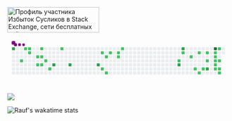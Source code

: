 <a href="https://stackexchange.com/users/10571684"><img src="https://stackexchange.com/users/flair/10571684.png" width="208" height="58" alt="Профиль участника Избыток Сусликов в Stack Exchange, сети бесплатных сайтов вопросов и ответов, управляемых сообществом" title="Профиль участника Избыток Сусликов в Stack Exchange, сети бесплатных сайтов вопросов и ответов, управляемых сообществом"></a>

<svg viewBox="-16 -32 880 192" width="880" height="192" xmlns="http://www.w3.org/2000/svg"><desc>Generated with https://github.com/Platane/snk</desc><style>@keyframes c0{60.9%{fill:var(--c3)}60.92%,to{fill:var(--ce)}}@keyframes c1{59.27%{fill:var(--c2)}59.29%,to{fill:var(--ce)}}@keyframes c2{1.94%{fill:var(--c2)}1.96%,to{fill:var(--ce)}}@keyframes c3{2.27%{fill:var(--c2)}2.29%,to{fill:var(--ce)}}@keyframes c4{2.6%{fill:var(--c2)}2.62%,to{fill:var(--ce)}}@keyframes c5{3.57%{fill:var(--c2)}3.59%,to{fill:var(--ce)}}@keyframes c6{5.53%{fill:var(--c2)}5.55%,to{fill:var(--ce)}}@keyframes c7{9.11%{fill:var(--c2)}9.13%,to{fill:var(--ce)}}@keyframes c8{3.9%{fill:var(--c2)}3.92%,to{fill:var(--ce)}}@keyframes c9{5.2%{fill:var(--c2)}5.22%,to{fill:var(--ce)}}@keyframes ca{4.55%{fill:var(--c2)}4.57%,to{fill:var(--ce)}}@keyframes cb{6.83%{fill:var(--c2)}6.85%,to{fill:var(--ce)}}@keyframes cc{65.46%{fill:var(--c3)}65.48%,to{fill:var(--ce)}}@keyframes cd{11.39%{fill:var(--c2)}11.41%,to{fill:var(--ce)}}@keyframes ce{66.77%{fill:var(--c3)}66.79%,to{fill:var(--ce)}}@keyframes cf{69.05%{fill:var(--c3)}69.07%,to{fill:var(--ce)}}@keyframes cg{14.97%{fill:var(--c2)}14.99%,to{fill:var(--ce)}}@keyframes ch{20.84%{fill:var(--c2)}20.86%,to{fill:var(--ce)}}@keyframes ci{19.53%{fill:var(--c2)}19.55%,to{fill:var(--ce)}}@keyframes cj{21.49%{fill:var(--c2)}21.51%,to{fill:var(--ce)}}@keyframes ck{15.63%{fill:var(--c2)}15.65%,to{fill:var(--ce)}}@keyframes cl{16.28%{fill:var(--c2)}16.3%,to{fill:var(--ce)}}@keyframes cm{16.6%{fill:var(--c2)}16.62%,to{fill:var(--ce)}}@keyframes cn{17.58%{fill:var(--c2)}17.6%,to{fill:var(--ce)}}@keyframes co{28.33%{fill:var(--c2)}28.35%,to{fill:var(--ce)}}@keyframes cp{75.56%{fill:var(--c3)}75.58%,to{fill:var(--ce)}}@keyframes cq{77.19%{fill:var(--c3)}77.21%,to{fill:var(--ce)}}@keyframes cr{29.31%{fill:var(--c2)}29.33%,to{fill:var(--ce)}}@keyframes cs{30.28%{fill:var(--c2)}30.3%,to{fill:var(--ce)}}@keyframes ct{37.45%{fill:var(--c2)}37.47%,to{fill:var(--ce)}}@keyframes cu{31.26%{fill:var(--c2)}31.28%,to{fill:var(--ce)}}@keyframes cv{38.1%{fill:var(--c2)}38.12%,to{fill:var(--ce)}}@keyframes cw{36.8%{fill:var(--c2)}36.82%,to{fill:var(--ce)}}@keyframes cx{31.91%{fill:var(--c2)}31.93%,to{fill:var(--ce)}}@keyframes cy{39.73%{fill:var(--c2)}39.75%,to{fill:var(--ce)}}@keyframes cz{80.77%{fill:var(--c3)}80.79%,to{fill:var(--ce)}}@keyframes c10{83.05%{fill:var(--c4)}83.07%,to{fill:var(--ce)}}@keyframes c11{32.56%{fill:var(--c2)}32.58%,to{fill:var(--ce)}}@keyframes c12{32.89%{fill:var(--c2)}32.91%,to{fill:var(--ce)}}@keyframes c13{33.21%{fill:var(--c2)}33.23%,to{fill:var(--ce)}}@keyframes c14{34.19%{fill:var(--c2)}34.21%,to{fill:var(--ce)}}@keyframes c15{34.52%{fill:var(--c2)}34.54%,to{fill:var(--ce)}}@keyframes c16{41.68%{fill:var(--c2)}41.7%,to{fill:var(--ce)}}@keyframes c17{33.54%{fill:var(--c2)}33.56%,to{fill:var(--ce)}}@keyframes c18{34.84%{fill:var(--c2)}34.86%,to{fill:var(--ce)}}@keyframes c19{35.17%{fill:var(--c2)}35.19%,to{fill:var(--ce)}}@keyframes u0{1.94%{transform:scale(0,1)}1.96%,2.27%{transform:scale(.03,1)}2.29%,2.6%{transform:scale(.05,1)}2.62%,3.57%{transform:scale(.08,1)}3.59%,3.9%{transform:scale(.11,1)}3.92%,4.55%{transform:scale(.13,1)}4.57%,5.2%{transform:scale(.16,1)}5.22%,5.53%{transform:scale(.18,1)}5.55%,6.83%{transform:scale(.21,1)}6.85%,9.11%{transform:scale(.24,1)}11.39%,9.13%{transform:scale(.26,1)}11.41%,14.97%{transform:scale(.29,1)}14.99%,15.63%{transform:scale(.32,1)}15.65%,16.28%{transform:scale(.34,1)}16.3%,16.6%{transform:scale(.37,1)}16.62%,17.58%{transform:scale(.39,1)}17.6%,19.53%{transform:scale(.42,1)}19.55%,20.84%{transform:scale(.45,1)}20.86%,21.49%{transform:scale(.47,1)}21.51%,28.33%{transform:scale(.5,1)}28.35%,29.31%{transform:scale(.53,1)}29.33%,30.28%{transform:scale(.55,1)}30.3%,31.26%{transform:scale(.58,1)}31.28%,31.91%{transform:scale(.61,1)}31.93%,32.56%{transform:scale(.63,1)}32.58%,32.89%{transform:scale(.66,1)}32.91%,33.21%{transform:scale(.68,1)}33.23%,33.54%{transform:scale(.71,1)}33.56%,34.19%{transform:scale(.74,1)}34.21%,34.52%{transform:scale(.76,1)}34.54%,34.84%{transform:scale(.79,1)}34.86%,35.17%{transform:scale(.82,1)}35.19%,36.8%{transform:scale(.84,1)}36.82%,37.45%{transform:scale(.87,1)}37.47%,38.1%{transform:scale(.89,1)}38.12%,39.73%{transform:scale(.92,1)}39.75%,41.68%{transform:scale(.95,1)}41.7%,59.27%{transform:scale(.97,1)}59.29%,to{transform:scale(1,1)}}@keyframes u1{60.9%{transform:scale(0,1)}60.92%,65.46%{transform:scale(.14,1)}65.48%,66.77%{transform:scale(.29,1)}66.79%,69.05%{transform:scale(.43,1)}69.07%,75.56%{transform:scale(.57,1)}75.58%,77.19%{transform:scale(.71,1)}77.21%,80.77%{transform:scale(.86,1)}80.79%,to{transform:scale(1,1)}}@keyframes u2{83.05%{transform:scale(0,1)}83.07%,to{transform:scale(1,1)}}@keyframes s0{0%,99.67%{transform:translate(0,-16px)}.33%{transform:translate(0,-32px)}1.3%{transform:translate(48px,-32px)}1.95%{transform:translate(48px,0)}2.28%{transform:translate(64px,0)}2.61%{transform:translate(64px,16px)}3.26%{transform:translate(96px,16px)}3.58%{transform:translate(96px,32px)}4.23%{transform:translate(128px,32px)}4.56%{transform:translate(128px,48px)}4.89%{transform:translate(112px,48px)}5.21%{transform:translate(112px,64px)}5.54%{transform:translate(96px,64px)}5.86%{transform:translate(96px,80px)}6.84%{transform:translate(144px,80px)}8.47%{transform:translate(144px,0)}9.12%{transform:translate(112px,0)}9.45%{transform:translate(112px,-16px)}11.07%{transform:translate(192px,-16px)}11.4%{transform:translate(192px,0)}14.66%{transform:translate(352px,0)}14.98%{transform:translate(352px,16px)}16.29%{transform:translate(416px,16px)}16.61%{transform:translate(416px,32px)}16.94%{transform:translate(432px,32px)}17.59%{transform:translate(432px,0)}18.89%{transform:translate(368px,0)}19.54%{transform:translate(368px,32px)}19.87%{transform:translate(352px,32px)}20.85%{transform:translate(352px,80px)}21.17%{transform:translate(368px,80px)}21.5%{transform:translate(368px,96px)}27.04%{transform:translate(640px,96px)}28.01%{transform:translate(640px,48px)}28.66%{transform:translate(672px,48px)}29.32%{transform:translate(672px,16px)}29.97%{transform:translate(704px,16px)}30.29%{transform:translate(704px,32px)}30.94%{transform:translate(736px,32px)}31.27%{transform:translate(736px,16px)}32.57%{transform:translate(800px,16px)}33.22%{transform:translate(800px,48px)}33.55%,40.72%{transform:translate(816px,48px)}33.88%{transform:translate(816px,64px)}34.2%{transform:translate(800px,64px)}34.53%,81.43%{transform:translate(800px,80px)}34.85%{transform:translate(816px,80px)}35.18%{transform:translate(816px,96px)}36.48%,38.44%{transform:translate(752px,96px)}36.81%{transform:translate(752px,80px)}37.46%{transform:translate(720px,80px)}37.79%{transform:translate(720px,96px)}39.09%{transform:translate(752px,64px)}39.41%{transform:translate(768px,64px)}39.74%{transform:translate(768px,48px)}41.69%{transform:translate(816px,0)}42.02%{transform:translate(832px,0)}42.35%{transform:translate(832px,16px)}58.63%{transform:translate(32px,16px)}59.28%{transform:translate(32px,48px)}59.61%{transform:translate(16px,48px)}60.59%{transform:translate(16px,0)}60.91%{transform:translate(0,0)}61.24%{transform:translate(0,16px)}64.5%{transform:translate(160px,16px)}65.47%{transform:translate(160px,64px)}75.9%{transform:translate(672px,64px)}77.2%{transform:translate(672px,0)}79.15%{transform:translate(768px,0)}80.78%{transform:translate(768px,80px)}83.06%{transform:translate(800px,0)}97.39%{transform:translate(96px,0)}97.72%{transform:translate(96px,-16px)}}@keyframes s1{0%,99.67%{transform:translate(16px,-16px)}.33%{transform:translate(0,-16px)}.65%{transform:translate(0,-32px)}1.63%{transform:translate(48px,-32px)}2.28%{transform:translate(48px,0)}2.61%{transform:translate(64px,0)}2.93%{transform:translate(64px,16px)}3.58%{transform:translate(96px,16px)}3.91%{transform:translate(96px,32px)}4.56%{transform:translate(128px,32px)}4.89%{transform:translate(128px,48px)}5.21%{transform:translate(112px,48px)}5.54%{transform:translate(112px,64px)}5.86%{transform:translate(96px,64px)}6.19%{transform:translate(96px,80px)}7.17%{transform:translate(144px,80px)}8.79%{transform:translate(144px,0)}9.45%{transform:translate(112px,0)}9.77%{transform:translate(112px,-16px)}11.4%{transform:translate(192px,-16px)}11.73%{transform:translate(192px,0)}14.98%{transform:translate(352px,0)}15.31%{transform:translate(352px,16px)}16.61%{transform:translate(416px,16px)}16.94%{transform:translate(416px,32px)}17.26%{transform:translate(432px,32px)}17.92%{transform:translate(432px,0)}19.22%{transform:translate(368px,0)}19.87%{transform:translate(368px,32px)}20.2%{transform:translate(352px,32px)}21.17%{transform:translate(352px,80px)}21.5%{transform:translate(368px,80px)}21.82%{transform:translate(368px,96px)}27.36%{transform:translate(640px,96px)}28.34%{transform:translate(640px,48px)}28.99%{transform:translate(672px,48px)}29.64%{transform:translate(672px,16px)}30.29%{transform:translate(704px,16px)}30.62%{transform:translate(704px,32px)}31.27%{transform:translate(736px,32px)}31.6%{transform:translate(736px,16px)}32.9%{transform:translate(800px,16px)}33.55%{transform:translate(800px,48px)}33.88%,41.04%{transform:translate(816px,48px)}34.2%{transform:translate(816px,64px)}34.53%{transform:translate(800px,64px)}34.85%,81.76%{transform:translate(800px,80px)}35.18%{transform:translate(816px,80px)}35.5%{transform:translate(816px,96px)}36.81%,38.76%{transform:translate(752px,96px)}37.13%{transform:translate(752px,80px)}37.79%{transform:translate(720px,80px)}38.11%{transform:translate(720px,96px)}39.41%{transform:translate(752px,64px)}39.74%{transform:translate(768px,64px)}40.07%{transform:translate(768px,48px)}42.02%{transform:translate(816px,0)}42.35%{transform:translate(832px,0)}42.67%{transform:translate(832px,16px)}58.96%{transform:translate(32px,16px)}59.61%{transform:translate(32px,48px)}59.93%{transform:translate(16px,48px)}60.91%{transform:translate(16px,0)}61.24%{transform:translate(0,0)}61.56%{transform:translate(0,16px)}64.82%{transform:translate(160px,16px)}65.8%{transform:translate(160px,64px)}76.22%{transform:translate(672px,64px)}77.52%{transform:translate(672px,0)}79.48%{transform:translate(768px,0)}81.11%{transform:translate(768px,80px)}83.39%{transform:translate(800px,0)}97.72%{transform:translate(96px,0)}98.05%{transform:translate(96px,-16px)}}@keyframes s2{0%,99.67%{transform:translate(32px,-16px)}.65%{transform:translate(0,-16px)}.98%{transform:translate(0,-32px)}1.95%{transform:translate(48px,-32px)}2.61%{transform:translate(48px,0)}2.93%{transform:translate(64px,0)}3.26%{transform:translate(64px,16px)}3.91%{transform:translate(96px,16px)}4.23%{transform:translate(96px,32px)}4.89%{transform:translate(128px,32px)}5.21%{transform:translate(128px,48px)}5.54%{transform:translate(112px,48px)}5.86%{transform:translate(112px,64px)}6.19%{transform:translate(96px,64px)}6.51%{transform:translate(96px,80px)}7.49%{transform:translate(144px,80px)}9.12%{transform:translate(144px,0)}9.77%{transform:translate(112px,0)}10.1%{transform:translate(112px,-16px)}11.73%{transform:translate(192px,-16px)}12.05%{transform:translate(192px,0)}15.31%{transform:translate(352px,0)}15.64%{transform:translate(352px,16px)}16.94%{transform:translate(416px,16px)}17.26%{transform:translate(416px,32px)}17.59%{transform:translate(432px,32px)}18.24%{transform:translate(432px,0)}19.54%{transform:translate(368px,0)}20.2%{transform:translate(368px,32px)}20.52%{transform:translate(352px,32px)}21.5%{transform:translate(352px,80px)}21.82%{transform:translate(368px,80px)}22.15%{transform:translate(368px,96px)}27.69%{transform:translate(640px,96px)}28.66%{transform:translate(640px,48px)}29.32%{transform:translate(672px,48px)}29.97%{transform:translate(672px,16px)}30.62%{transform:translate(704px,16px)}30.94%{transform:translate(704px,32px)}31.6%{transform:translate(736px,32px)}31.92%{transform:translate(736px,16px)}33.22%{transform:translate(800px,16px)}33.88%{transform:translate(800px,48px)}34.2%,41.37%{transform:translate(816px,48px)}34.53%{transform:translate(816px,64px)}34.85%{transform:translate(800px,64px)}35.18%,82.08%{transform:translate(800px,80px)}35.5%{transform:translate(816px,80px)}35.83%{transform:translate(816px,96px)}37.13%,39.09%{transform:translate(752px,96px)}37.46%{transform:translate(752px,80px)}38.11%{transform:translate(720px,80px)}38.44%{transform:translate(720px,96px)}39.74%{transform:translate(752px,64px)}40.07%{transform:translate(768px,64px)}40.39%{transform:translate(768px,48px)}42.35%{transform:translate(816px,0)}42.67%{transform:translate(832px,0)}43%{transform:translate(832px,16px)}59.28%{transform:translate(32px,16px)}59.93%{transform:translate(32px,48px)}60.26%{transform:translate(16px,48px)}61.24%{transform:translate(16px,0)}61.56%{transform:translate(0,0)}61.89%{transform:translate(0,16px)}65.15%{transform:translate(160px,16px)}66.12%{transform:translate(160px,64px)}76.55%{transform:translate(672px,64px)}77.85%{transform:translate(672px,0)}79.8%{transform:translate(768px,0)}81.43%{transform:translate(768px,80px)}83.71%{transform:translate(800px,0)}98.05%{transform:translate(96px,0)}98.37%{transform:translate(96px,-16px)}}@keyframes s3{0%,99.67%{transform:translate(48px,-16px)}.98%{transform:translate(0,-16px)}1.3%{transform:translate(0,-32px)}2.28%{transform:translate(48px,-32px)}2.93%{transform:translate(48px,0)}3.26%{transform:translate(64px,0)}3.58%{transform:translate(64px,16px)}4.23%{transform:translate(96px,16px)}4.56%{transform:translate(96px,32px)}5.21%{transform:translate(128px,32px)}5.54%{transform:translate(128px,48px)}5.86%{transform:translate(112px,48px)}6.19%{transform:translate(112px,64px)}6.51%{transform:translate(96px,64px)}6.84%{transform:translate(96px,80px)}7.82%{transform:translate(144px,80px)}9.45%{transform:translate(144px,0)}10.1%{transform:translate(112px,0)}10.42%{transform:translate(112px,-16px)}12.05%{transform:translate(192px,-16px)}12.38%{transform:translate(192px,0)}15.64%{transform:translate(352px,0)}15.96%{transform:translate(352px,16px)}17.26%{transform:translate(416px,16px)}17.59%{transform:translate(416px,32px)}17.92%{transform:translate(432px,32px)}18.57%{transform:translate(432px,0)}19.87%{transform:translate(368px,0)}20.52%{transform:translate(368px,32px)}20.85%{transform:translate(352px,32px)}21.82%{transform:translate(352px,80px)}22.15%{transform:translate(368px,80px)}22.48%{transform:translate(368px,96px)}28.01%{transform:translate(640px,96px)}28.99%{transform:translate(640px,48px)}29.64%{transform:translate(672px,48px)}30.29%{transform:translate(672px,16px)}30.94%{transform:translate(704px,16px)}31.27%{transform:translate(704px,32px)}31.92%{transform:translate(736px,32px)}32.25%{transform:translate(736px,16px)}33.55%{transform:translate(800px,16px)}34.2%{transform:translate(800px,48px)}34.53%,41.69%{transform:translate(816px,48px)}34.85%{transform:translate(816px,64px)}35.18%{transform:translate(800px,64px)}35.5%,82.41%{transform:translate(800px,80px)}35.83%{transform:translate(816px,80px)}36.16%{transform:translate(816px,96px)}37.46%,39.41%{transform:translate(752px,96px)}37.79%{transform:translate(752px,80px)}38.44%{transform:translate(720px,80px)}38.76%{transform:translate(720px,96px)}40.07%{transform:translate(752px,64px)}40.39%{transform:translate(768px,64px)}40.72%{transform:translate(768px,48px)}42.67%{transform:translate(816px,0)}43%{transform:translate(832px,0)}43.32%{transform:translate(832px,16px)}59.61%{transform:translate(32px,16px)}60.26%{transform:translate(32px,48px)}60.59%{transform:translate(16px,48px)}61.56%{transform:translate(16px,0)}61.89%{transform:translate(0,0)}62.21%{transform:translate(0,16px)}65.47%{transform:translate(160px,16px)}66.45%{transform:translate(160px,64px)}76.87%{transform:translate(672px,64px)}78.18%{transform:translate(672px,0)}80.13%{transform:translate(768px,0)}81.76%{transform:translate(768px,80px)}84.04%{transform:translate(800px,0)}98.37%{transform:translate(96px,0)}98.7%{transform:translate(96px,-16px)}}:root{--cb:#1b1f230a;--cs:purple;--ce:#ebedf0;--c0:#ebedf0;--c1:#9be9a8;--c2:#40c463;--c3:#30a14e;--c4:#216e39}.c{shape-rendering:geometricPrecision;fill:var(--ce);stroke-width:1px;stroke:var(--cb);animation:none 30700ms linear infinite}.c.c0{fill:var(--c3);animation-name:c0}.c.c1,.c.c2{fill:var(--c2);animation-name:c1}.c.c2{animation-name:c2}.c.c3,.c.c4,.c.c5{fill:var(--c2);animation-name:c3}.c.c4,.c.c5{animation-name:c4}.c.c5{animation-name:c5}.c.c6,.c.c7,.c.c8{fill:var(--c2);animation-name:c6}.c.c7,.c.c8{animation-name:c7}.c.c8{animation-name:c8}.c.c9,.c.ca,.c.cb{fill:var(--c2);animation-name:c9}.c.ca,.c.cb{animation-name:ca}.c.cb{animation-name:cb}.c.cc{fill:var(--c3);animation-name:cc}.c.cd{fill:var(--c2);animation-name:cd}.c.ce,.c.cf{fill:var(--c3);animation-name:ce}.c.cf{animation-name:cf}.c.cg,.c.ch,.c.ci{fill:var(--c2);animation-name:cg}.c.ch,.c.ci{animation-name:ch}.c.ci{animation-name:ci}.c.cj,.c.ck,.c.cl{fill:var(--c2);animation-name:cj}.c.ck,.c.cl{animation-name:ck}.c.cl{animation-name:cl}.c.cm,.c.cn,.c.co{fill:var(--c2);animation-name:cm}.c.cn,.c.co{animation-name:cn}.c.co{animation-name:co}.c.cp,.c.cq{fill:var(--c3);animation-name:cp}.c.cq{animation-name:cq}.c.cr,.c.cs{fill:var(--c2);animation-name:cr}.c.cs{animation-name:cs}.c.ct,.c.cu,.c.cv{fill:var(--c2);animation-name:ct}.c.cu,.c.cv{animation-name:cu}.c.cv{animation-name:cv}.c.cw,.c.cx,.c.cy{fill:var(--c2);animation-name:cw}.c.cx,.c.cy{animation-name:cx}.c.cy{animation-name:cy}.c.cz{fill:var(--c3);animation-name:cz}.c.c10{fill:var(--c4);animation-name:c10}.c.c11,.c.c12,.c.c13{fill:var(--c2);animation-name:c11}.c.c12,.c.c13{animation-name:c12}.c.c13{animation-name:c13}.c.c14,.c.c15,.c.c16{fill:var(--c2);animation-name:c14}.c.c15,.c.c16{animation-name:c15}.c.c16{animation-name:c16}.c.c17,.c.c18,.c.c19{fill:var(--c2);animation-name:c17}.c.c18,.c.c19{animation-name:c18}.c.c19{animation-name:c19}.s,.u{animation:none linear 30700ms infinite}.u,.u.u0{transform-origin:0 0}.u{transform:scale(0,1)}.u.u0{fill:var(--c2);animation-name:u0}.u.u1{fill:var(--c3);animation-name:u1;transform-origin:700.5px 0}.u.u2{fill:var(--c4);animation-name:u2;transform-origin:829.6px 0}.s{shape-rendering:geometricPrecision;fill:var(--cs)}.s.s0{transform:translate(0,-16px);animation-name:s0}.s.s1{transform:translate(16px,-16px);animation-name:s1}.s.s2{transform:translate(32px,-16px);animation-name:s2}.s.s3{transform:translate(48px,-16px);animation-name:s3}</style><rect class="c c0" x="2" y="2" rx="2" ry="2" width="12" height="12"></rect><rect class="c" x="2" y="18" rx="2" ry="2" width="12" height="12"></rect><rect class="c" x="2" y="34" rx="2" ry="2" width="12" height="12"></rect><rect class="c" x="2" y="50" rx="2" ry="2" width="12" height="12"></rect><rect class="c" x="2" y="66" rx="2" ry="2" width="12" height="12"></rect><rect class="c" x="2" y="82" rx="2" ry="2" width="12" height="12"></rect><rect class="c" x="2" y="98" rx="2" ry="2" width="12" height="12"></rect><rect class="c" x="18" y="2" rx="2" ry="2" width="12" height="12"></rect><rect class="c" x="18" y="18" rx="2" ry="2" width="12" height="12"></rect><rect class="c" x="18" y="34" rx="2" ry="2" width="12" height="12"></rect><rect class="c" x="18" y="50" rx="2" ry="2" width="12" height="12"></rect><rect class="c" x="18" y="66" rx="2" ry="2" width="12" height="12"></rect><rect class="c" x="18" y="82" rx="2" ry="2" width="12" height="12"></rect><rect class="c" x="18" y="98" rx="2" ry="2" width="12" height="12"></rect><rect class="c" x="34" y="2" rx="2" ry="2" width="12" height="12"></rect><rect class="c" x="34" y="18" rx="2" ry="2" width="12" height="12"></rect><rect class="c" x="34" y="34" rx="2" ry="2" width="12" height="12"></rect><rect class="c c1" x="34" y="50" rx="2" ry="2" width="12" height="12"></rect><rect class="c" x="34" y="66" rx="2" ry="2" width="12" height="12"></rect><rect class="c" x="34" y="82" rx="2" ry="2" width="12" height="12"></rect><rect class="c" x="34" y="98" rx="2" ry="2" width="12" height="12"></rect><rect class="c c2" x="50" y="2" rx="2" ry="2" width="12" height="12"></rect><rect class="c" x="50" y="18" rx="2" ry="2" width="12" height="12"></rect><rect class="c" x="50" y="34" rx="2" ry="2" width="12" height="12"></rect><rect class="c" x="50" y="50" rx="2" ry="2" width="12" height="12"></rect><rect class="c" x="50" y="66" rx="2" ry="2" width="12" height="12"></rect><rect class="c" x="50" y="82" rx="2" ry="2" width="12" height="12"></rect><rect class="c" x="50" y="98" rx="2" ry="2" width="12" height="12"></rect><rect class="c c3" x="66" y="2" rx="2" ry="2" width="12" height="12"></rect><rect class="c c4" x="66" y="18" rx="2" ry="2" width="12" height="12"></rect><rect class="c" x="66" y="34" rx="2" ry="2" width="12" height="12"></rect><rect class="c" x="66" y="50" rx="2" ry="2" width="12" height="12"></rect><rect class="c" x="66" y="66" rx="2" ry="2" width="12" height="12"></rect><rect class="c" x="66" y="82" rx="2" ry="2" width="12" height="12"></rect><rect class="c" x="66" y="98" rx="2" ry="2" width="12" height="12"></rect><rect class="c" x="82" y="2" rx="2" ry="2" width="12" height="12"></rect><rect class="c" x="82" y="18" rx="2" ry="2" width="12" height="12"></rect><rect class="c" x="82" y="34" rx="2" ry="2" width="12" height="12"></rect><rect class="c" x="82" y="50" rx="2" ry="2" width="12" height="12"></rect><rect class="c" x="82" y="66" rx="2" ry="2" width="12" height="12"></rect><rect class="c" x="82" y="82" rx="2" ry="2" width="12" height="12"></rect><rect class="c" x="82" y="98" rx="2" ry="2" width="12" height="12"></rect><rect class="c" x="98" y="2" rx="2" ry="2" width="12" height="12"></rect><rect class="c" x="98" y="18" rx="2" ry="2" width="12" height="12"></rect><rect class="c c5" x="98" y="34" rx="2" ry="2" width="12" height="12"></rect><rect class="c" x="98" y="50" rx="2" ry="2" width="12" height="12"></rect><rect class="c c6" x="98" y="66" rx="2" ry="2" width="12" height="12"></rect><rect class="c" x="98" y="82" rx="2" ry="2" width="12" height="12"></rect><rect class="c" x="98" y="98" rx="2" ry="2" width="12" height="12"></rect><rect class="c c7" x="114" y="2" rx="2" ry="2" width="12" height="12"></rect><rect class="c" x="114" y="18" rx="2" ry="2" width="12" height="12"></rect><rect class="c c8" x="114" y="34" rx="2" ry="2" width="12" height="12"></rect><rect class="c" x="114" y="50" rx="2" ry="2" width="12" height="12"></rect><rect class="c c9" x="114" y="66" rx="2" ry="2" width="12" height="12"></rect><rect class="c" x="114" y="82" rx="2" ry="2" width="12" height="12"></rect><rect class="c" x="114" y="98" rx="2" ry="2" width="12" height="12"></rect><rect class="c" x="130" y="2" rx="2" ry="2" width="12" height="12"></rect><rect class="c" x="130" y="18" rx="2" ry="2" width="12" height="12"></rect><rect class="c" x="130" y="34" rx="2" ry="2" width="12" height="12"></rect><rect class="c ca" x="130" y="50" rx="2" ry="2" width="12" height="12"></rect><rect class="c" x="130" y="66" rx="2" ry="2" width="12" height="12"></rect><rect class="c" x="130" y="82" rx="2" ry="2" width="12" height="12"></rect><rect class="c" x="130" y="98" rx="2" ry="2" width="12" height="12"></rect><rect class="c" x="146" y="2" rx="2" ry="2" width="12" height="12"></rect><rect class="c" x="146" y="18" rx="2" ry="2" width="12" height="12"></rect><rect class="c" x="146" y="34" rx="2" ry="2" width="12" height="12"></rect><rect class="c" x="146" y="50" rx="2" ry="2" width="12" height="12"></rect><rect class="c" x="146" y="66" rx="2" ry="2" width="12" height="12"></rect><rect class="c cb" x="146" y="82" rx="2" ry="2" width="12" height="12"></rect><rect class="c" x="146" y="98" rx="2" ry="2" width="12" height="12"></rect><rect class="c" x="162" y="2" rx="2" ry="2" width="12" height="12"></rect><rect class="c" x="162" y="18" rx="2" ry="2" width="12" height="12"></rect><rect class="c" x="162" y="34" rx="2" ry="2" width="12" height="12"></rect><rect class="c" x="162" y="50" rx="2" ry="2" width="12" height="12"></rect><rect class="c cc" x="162" y="66" rx="2" ry="2" width="12" height="12"></rect><rect class="c" x="162" y="82" rx="2" ry="2" width="12" height="12"></rect><rect class="c" x="162" y="98" rx="2" ry="2" width="12" height="12"></rect><rect class="c" x="178" y="2" rx="2" ry="2" width="12" height="12"></rect><rect class="c" x="178" y="18" rx="2" ry="2" width="12" height="12"></rect><rect class="c" x="178" y="34" rx="2" ry="2" width="12" height="12"></rect><rect class="c" x="178" y="50" rx="2" ry="2" width="12" height="12"></rect><rect class="c" x="178" y="66" rx="2" ry="2" width="12" height="12"></rect><rect class="c" x="178" y="82" rx="2" ry="2" width="12" height="12"></rect><rect class="c" x="178" y="98" rx="2" ry="2" width="12" height="12"></rect><rect class="c cd" x="194" y="2" rx="2" ry="2" width="12" height="12"></rect><rect class="c" x="194" y="18" rx="2" ry="2" width="12" height="12"></rect><rect class="c" x="194" y="34" rx="2" ry="2" width="12" height="12"></rect><rect class="c" x="194" y="50" rx="2" ry="2" width="12" height="12"></rect><rect class="c" x="194" y="66" rx="2" ry="2" width="12" height="12"></rect><rect class="c" x="194" y="82" rx="2" ry="2" width="12" height="12"></rect><rect class="c" x="194" y="98" rx="2" ry="2" width="12" height="12"></rect><rect class="c" x="210" y="2" rx="2" ry="2" width="12" height="12"></rect><rect class="c" x="210" y="18" rx="2" ry="2" width="12" height="12"></rect><rect class="c" x="210" y="34" rx="2" ry="2" width="12" height="12"></rect><rect class="c" x="210" y="50" rx="2" ry="2" width="12" height="12"></rect><rect class="c" x="210" y="66" rx="2" ry="2" width="12" height="12"></rect><rect class="c" x="210" y="82" rx="2" ry="2" width="12" height="12"></rect><rect class="c" x="210" y="98" rx="2" ry="2" width="12" height="12"></rect><rect class="c" x="226" y="2" rx="2" ry="2" width="12" height="12"></rect><rect class="c" x="226" y="18" rx="2" ry="2" width="12" height="12"></rect><rect class="c" x="226" y="34" rx="2" ry="2" width="12" height="12"></rect><rect class="c" x="226" y="50" rx="2" ry="2" width="12" height="12"></rect><rect class="c ce" x="226" y="66" rx="2" ry="2" width="12" height="12"></rect><rect class="c" x="226" y="82" rx="2" ry="2" width="12" height="12"></rect><rect class="c" x="226" y="98" rx="2" ry="2" width="12" height="12"></rect><rect class="c" x="242" y="2" rx="2" ry="2" width="12" height="12"></rect><rect class="c" x="242" y="18" rx="2" ry="2" width="12" height="12"></rect><rect class="c" x="242" y="34" rx="2" ry="2" width="12" height="12"></rect><rect class="c" x="242" y="50" rx="2" ry="2" width="12" height="12"></rect><rect class="c" x="242" y="66" rx="2" ry="2" width="12" height="12"></rect><rect class="c" x="242" y="82" rx="2" ry="2" width="12" height="12"></rect><rect class="c" x="242" y="98" rx="2" ry="2" width="12" height="12"></rect><rect class="c" x="258" y="2" rx="2" ry="2" width="12" height="12"></rect><rect class="c" x="258" y="18" rx="2" ry="2" width="12" height="12"></rect><rect class="c" x="258" y="34" rx="2" ry="2" width="12" height="12"></rect><rect class="c" x="258" y="50" rx="2" ry="2" width="12" height="12"></rect><rect class="c" x="258" y="66" rx="2" ry="2" width="12" height="12"></rect><rect class="c" x="258" y="82" rx="2" ry="2" width="12" height="12"></rect><rect class="c" x="258" y="98" rx="2" ry="2" width="12" height="12"></rect><rect class="c" x="274" y="2" rx="2" ry="2" width="12" height="12"></rect><rect class="c" x="274" y="18" rx="2" ry="2" width="12" height="12"></rect><rect class="c" x="274" y="34" rx="2" ry="2" width="12" height="12"></rect><rect class="c" x="274" y="50" rx="2" ry="2" width="12" height="12"></rect><rect class="c" x="274" y="66" rx="2" ry="2" width="12" height="12"></rect><rect class="c" x="274" y="82" rx="2" ry="2" width="12" height="12"></rect><rect class="c" x="274" y="98" rx="2" ry="2" width="12" height="12"></rect><rect class="c" x="290" y="2" rx="2" ry="2" width="12" height="12"></rect><rect class="c" x="290" y="18" rx="2" ry="2" width="12" height="12"></rect><rect class="c" x="290" y="34" rx="2" ry="2" width="12" height="12"></rect><rect class="c" x="290" y="50" rx="2" ry="2" width="12" height="12"></rect><rect class="c" x="290" y="66" rx="2" ry="2" width="12" height="12"></rect><rect class="c" x="290" y="82" rx="2" ry="2" width="12" height="12"></rect><rect class="c" x="290" y="98" rx="2" ry="2" width="12" height="12"></rect><rect class="c" x="306" y="2" rx="2" ry="2" width="12" height="12"></rect><rect class="c" x="306" y="18" rx="2" ry="2" width="12" height="12"></rect><rect class="c" x="306" y="34" rx="2" ry="2" width="12" height="12"></rect><rect class="c" x="306" y="50" rx="2" ry="2" width="12" height="12"></rect><rect class="c" x="306" y="66" rx="2" ry="2" width="12" height="12"></rect><rect class="c" x="306" y="82" rx="2" ry="2" width="12" height="12"></rect><rect class="c" x="306" y="98" rx="2" ry="2" width="12" height="12"></rect><rect class="c" x="322" y="2" rx="2" ry="2" width="12" height="12"></rect><rect class="c" x="322" y="18" rx="2" ry="2" width="12" height="12"></rect><rect class="c" x="322" y="34" rx="2" ry="2" width="12" height="12"></rect><rect class="c" x="322" y="50" rx="2" ry="2" width="12" height="12"></rect><rect class="c" x="322" y="66" rx="2" ry="2" width="12" height="12"></rect><rect class="c" x="322" y="82" rx="2" ry="2" width="12" height="12"></rect><rect class="c" x="322" y="98" rx="2" ry="2" width="12" height="12"></rect><rect class="c" x="338" y="2" rx="2" ry="2" width="12" height="12"></rect><rect class="c" x="338" y="18" rx="2" ry="2" width="12" height="12"></rect><rect class="c" x="338" y="34" rx="2" ry="2" width="12" height="12"></rect><rect class="c" x="338" y="50" rx="2" ry="2" width="12" height="12"></rect><rect class="c cf" x="338" y="66" rx="2" ry="2" width="12" height="12"></rect><rect class="c" x="338" y="82" rx="2" ry="2" width="12" height="12"></rect><rect class="c" x="338" y="98" rx="2" ry="2" width="12" height="12"></rect><rect class="c" x="354" y="2" rx="2" ry="2" width="12" height="12"></rect><rect class="c cg" x="354" y="18" rx="2" ry="2" width="12" height="12"></rect><rect class="c" x="354" y="34" rx="2" ry="2" width="12" height="12"></rect><rect class="c" x="354" y="50" rx="2" ry="2" width="12" height="12"></rect><rect class="c" x="354" y="66" rx="2" ry="2" width="12" height="12"></rect><rect class="c ch" x="354" y="82" rx="2" ry="2" width="12" height="12"></rect><rect class="c" x="354" y="98" rx="2" ry="2" width="12" height="12"></rect><rect class="c" x="370" y="2" rx="2" ry="2" width="12" height="12"></rect><rect class="c" x="370" y="18" rx="2" ry="2" width="12" height="12"></rect><rect class="c ci" x="370" y="34" rx="2" ry="2" width="12" height="12"></rect><rect class="c" x="370" y="50" rx="2" ry="2" width="12" height="12"></rect><rect class="c" x="370" y="66" rx="2" ry="2" width="12" height="12"></rect><rect class="c" x="370" y="82" rx="2" ry="2" width="12" height="12"></rect><rect class="c cj" x="370" y="98" rx="2" ry="2" width="12" height="12"></rect><rect class="c" x="386" y="2" rx="2" ry="2" width="12" height="12"></rect><rect class="c ck" x="386" y="18" rx="2" ry="2" width="12" height="12"></rect><rect class="c" x="386" y="34" rx="2" ry="2" width="12" height="12"></rect><rect class="c" x="386" y="50" rx="2" ry="2" width="12" height="12"></rect><rect class="c" x="386" y="66" rx="2" ry="2" width="12" height="12"></rect><rect class="c" x="386" y="82" rx="2" ry="2" width="12" height="12"></rect><rect class="c" x="386" y="98" rx="2" ry="2" width="12" height="12"></rect><rect class="c" x="402" y="2" rx="2" ry="2" width="12" height="12"></rect><rect class="c" x="402" y="18" rx="2" ry="2" width="12" height="12"></rect><rect class="c" x="402" y="34" rx="2" ry="2" width="12" height="12"></rect><rect class="c" x="402" y="50" rx="2" ry="2" width="12" height="12"></rect><rect class="c" x="402" y="66" rx="2" ry="2" width="12" height="12"></rect><rect class="c" x="402" y="82" rx="2" ry="2" width="12" height="12"></rect><rect class="c" x="402" y="98" rx="2" ry="2" width="12" height="12"></rect><rect class="c" x="418" y="2" rx="2" ry="2" width="12" height="12"></rect><rect class="c cl" x="418" y="18" rx="2" ry="2" width="12" height="12"></rect><rect class="c cm" x="418" y="34" rx="2" ry="2" width="12" height="12"></rect><rect class="c" x="418" y="50" rx="2" ry="2" width="12" height="12"></rect><rect class="c" x="418" y="66" rx="2" ry="2" width="12" height="12"></rect><rect class="c" x="418" y="82" rx="2" ry="2" width="12" height="12"></rect><rect class="c" x="418" y="98" rx="2" ry="2" width="12" height="12"></rect><rect class="c cn" x="434" y="2" rx="2" ry="2" width="12" height="12"></rect><rect class="c" x="434" y="18" rx="2" ry="2" width="12" height="12"></rect><rect class="c" x="434" y="34" rx="2" ry="2" width="12" height="12"></rect><rect class="c" x="434" y="50" rx="2" ry="2" width="12" height="12"></rect><rect class="c" x="434" y="66" rx="2" ry="2" width="12" height="12"></rect><rect class="c" x="434" y="82" rx="2" ry="2" width="12" height="12"></rect><rect class="c" x="434" y="98" rx="2" ry="2" width="12" height="12"></rect><rect class="c" x="450" y="2" rx="2" ry="2" width="12" height="12"></rect><rect class="c" x="450" y="18" rx="2" ry="2" width="12" height="12"></rect><rect class="c" x="450" y="34" rx="2" ry="2" width="12" height="12"></rect><rect class="c" x="450" y="50" rx="2" ry="2" width="12" height="12"></rect><rect class="c" x="450" y="66" rx="2" ry="2" width="12" height="12"></rect><rect class="c" x="450" y="82" rx="2" ry="2" width="12" height="12"></rect><rect class="c" x="450" y="98" rx="2" ry="2" width="12" height="12"></rect><rect class="c" x="466" y="2" rx="2" ry="2" width="12" height="12"></rect><rect class="c" x="466" y="18" rx="2" ry="2" width="12" height="12"></rect><rect class="c" x="466" y="34" rx="2" ry="2" width="12" height="12"></rect><rect class="c" x="466" y="50" rx="2" ry="2" width="12" height="12"></rect><rect class="c" x="466" y="66" rx="2" ry="2" width="12" height="12"></rect><rect class="c" x="466" y="82" rx="2" ry="2" width="12" height="12"></rect><rect class="c" x="466" y="98" rx="2" ry="2" width="12" height="12"></rect><rect class="c" x="482" y="2" rx="2" ry="2" width="12" height="12"></rect><rect class="c" x="482" y="18" rx="2" ry="2" width="12" height="12"></rect><rect class="c" x="482" y="34" rx="2" ry="2" width="12" height="12"></rect><rect class="c" x="482" y="50" rx="2" ry="2" width="12" height="12"></rect><rect class="c" x="482" y="66" rx="2" ry="2" width="12" height="12"></rect><rect class="c" x="482" y="82" rx="2" ry="2" width="12" height="12"></rect><rect class="c" x="482" y="98" rx="2" ry="2" width="12" height="12"></rect><rect class="c" x="498" y="2" rx="2" ry="2" width="12" height="12"></rect><rect class="c" x="498" y="18" rx="2" ry="2" width="12" height="12"></rect><rect class="c" x="498" y="34" rx="2" ry="2" width="12" height="12"></rect><rect class="c" x="498" y="50" rx="2" ry="2" width="12" height="12"></rect><rect class="c" x="498" y="66" rx="2" ry="2" width="12" height="12"></rect><rect class="c" x="498" y="82" rx="2" ry="2" width="12" height="12"></rect><rect class="c" x="498" y="98" rx="2" ry="2" width="12" height="12"></rect><rect class="c" x="514" y="2" rx="2" ry="2" width="12" height="12"></rect><rect class="c" x="514" y="18" rx="2" ry="2" width="12" height="12"></rect><rect class="c" x="514" y="34" rx="2" ry="2" width="12" height="12"></rect><rect class="c" x="514" y="50" rx="2" ry="2" width="12" height="12"></rect><rect class="c" x="514" y="66" rx="2" ry="2" width="12" height="12"></rect><rect class="c" x="514" y="82" rx="2" ry="2" width="12" height="12"></rect><rect class="c" x="514" y="98" rx="2" ry="2" width="12" height="12"></rect><rect class="c" x="530" y="2" rx="2" ry="2" width="12" height="12"></rect><rect class="c" x="530" y="18" rx="2" ry="2" width="12" height="12"></rect><rect class="c" x="530" y="34" rx="2" ry="2" width="12" height="12"></rect><rect class="c" x="530" y="50" rx="2" ry="2" width="12" height="12"></rect><rect class="c" x="530" y="66" rx="2" ry="2" width="12" height="12"></rect><rect class="c" x="530" y="82" rx="2" ry="2" width="12" height="12"></rect><rect class="c" x="530" y="98" rx="2" ry="2" width="12" height="12"></rect><rect class="c" x="546" y="2" rx="2" ry="2" width="12" height="12"></rect><rect class="c" x="546" y="18" rx="2" ry="2" width="12" height="12"></rect><rect class="c" x="546" y="34" rx="2" ry="2" width="12" height="12"></rect><rect class="c" x="546" y="50" rx="2" ry="2" width="12" height="12"></rect><rect class="c" x="546" y="66" rx="2" ry="2" width="12" height="12"></rect><rect class="c" x="546" y="82" rx="2" ry="2" width="12" height="12"></rect><rect class="c" x="546" y="98" rx="2" ry="2" width="12" height="12"></rect><rect class="c" x="562" y="2" rx="2" ry="2" width="12" height="12"></rect><rect class="c" x="562" y="18" rx="2" ry="2" width="12" height="12"></rect><rect class="c" x="562" y="34" rx="2" ry="2" width="12" height="12"></rect><rect class="c" x="562" y="50" rx="2" ry="2" width="12" height="12"></rect><rect class="c" x="562" y="66" rx="2" ry="2" width="12" height="12"></rect><rect class="c" x="562" y="82" rx="2" ry="2" width="12" height="12"></rect><rect class="c" x="562" y="98" rx="2" ry="2" width="12" height="12"></rect><rect class="c" x="578" y="2" rx="2" ry="2" width="12" height="12"></rect><rect class="c" x="578" y="18" rx="2" ry="2" width="12" height="12"></rect><rect class="c" x="578" y="34" rx="2" ry="2" width="12" height="12"></rect><rect class="c" x="578" y="50" rx="2" ry="2" width="12" height="12"></rect><rect class="c" x="578" y="66" rx="2" ry="2" width="12" height="12"></rect><rect class="c" x="578" y="82" rx="2" ry="2" width="12" height="12"></rect><rect class="c" x="578" y="98" rx="2" ry="2" width="12" height="12"></rect><rect class="c" x="594" y="2" rx="2" ry="2" width="12" height="12"></rect><rect class="c" x="594" y="18" rx="2" ry="2" width="12" height="12"></rect><rect class="c" x="594" y="34" rx="2" ry="2" width="12" height="12"></rect><rect class="c" x="594" y="50" rx="2" ry="2" width="12" height="12"></rect><rect class="c" x="594" y="66" rx="2" ry="2" width="12" height="12"></rect><rect class="c" x="594" y="82" rx="2" ry="2" width="12" height="12"></rect><rect class="c" x="594" y="98" rx="2" ry="2" width="12" height="12"></rect><rect class="c" x="610" y="2" rx="2" ry="2" width="12" height="12"></rect><rect class="c" x="610" y="18" rx="2" ry="2" width="12" height="12"></rect><rect class="c" x="610" y="34" rx="2" ry="2" width="12" height="12"></rect><rect class="c" x="610" y="50" rx="2" ry="2" width="12" height="12"></rect><rect class="c" x="610" y="66" rx="2" ry="2" width="12" height="12"></rect><rect class="c" x="610" y="82" rx="2" ry="2" width="12" height="12"></rect><rect class="c" x="610" y="98" rx="2" ry="2" width="12" height="12"></rect><rect class="c" x="626" y="2" rx="2" ry="2" width="12" height="12"></rect><rect class="c" x="626" y="18" rx="2" ry="2" width="12" height="12"></rect><rect class="c" x="626" y="34" rx="2" ry="2" width="12" height="12"></rect><rect class="c" x="626" y="50" rx="2" ry="2" width="12" height="12"></rect><rect class="c" x="626" y="66" rx="2" ry="2" width="12" height="12"></rect><rect class="c" x="626" y="82" rx="2" ry="2" width="12" height="12"></rect><rect class="c" x="626" y="98" rx="2" ry="2" width="12" height="12"></rect><rect class="c" x="642" y="2" rx="2" ry="2" width="12" height="12"></rect><rect class="c" x="642" y="18" rx="2" ry="2" width="12" height="12"></rect><rect class="c" x="642" y="34" rx="2" ry="2" width="12" height="12"></rect><rect class="c" x="642" y="50" rx="2" ry="2" width="12" height="12"></rect><rect class="c" x="642" y="66" rx="2" ry="2" width="12" height="12"></rect><rect class="c" x="642" y="82" rx="2" ry="2" width="12" height="12"></rect><rect class="c" x="642" y="98" rx="2" ry="2" width="12" height="12"></rect><rect class="c" x="658" y="2" rx="2" ry="2" width="12" height="12"></rect><rect class="c" x="658" y="18" rx="2" ry="2" width="12" height="12"></rect><rect class="c" x="658" y="34" rx="2" ry="2" width="12" height="12"></rect><rect class="c co" x="658" y="50" rx="2" ry="2" width="12" height="12"></rect><rect class="c cp" x="658" y="66" rx="2" ry="2" width="12" height="12"></rect><rect class="c" x="658" y="82" rx="2" ry="2" width="12" height="12"></rect><rect class="c" x="658" y="98" rx="2" ry="2" width="12" height="12"></rect><rect class="c cq" x="674" y="2" rx="2" ry="2" width="12" height="12"></rect><rect class="c cr" x="674" y="18" rx="2" ry="2" width="12" height="12"></rect><rect class="c" x="674" y="34" rx="2" ry="2" width="12" height="12"></rect><rect class="c" x="674" y="50" rx="2" ry="2" width="12" height="12"></rect><rect class="c" x="674" y="66" rx="2" ry="2" width="12" height="12"></rect><rect class="c" x="674" y="82" rx="2" ry="2" width="12" height="12"></rect><rect class="c" x="674" y="98" rx="2" ry="2" width="12" height="12"></rect><rect class="c" x="690" y="2" rx="2" ry="2" width="12" height="12"></rect><rect class="c" x="690" y="18" rx="2" ry="2" width="12" height="12"></rect><rect class="c" x="690" y="34" rx="2" ry="2" width="12" height="12"></rect><rect class="c" x="690" y="50" rx="2" ry="2" width="12" height="12"></rect><rect class="c" x="690" y="66" rx="2" ry="2" width="12" height="12"></rect><rect class="c" x="690" y="82" rx="2" ry="2" width="12" height="12"></rect><rect class="c" x="690" y="98" rx="2" ry="2" width="12" height="12"></rect><rect class="c" x="706" y="2" rx="2" ry="2" width="12" height="12"></rect><rect class="c" x="706" y="18" rx="2" ry="2" width="12" height="12"></rect><rect class="c cs" x="706" y="34" rx="2" ry="2" width="12" height="12"></rect><rect class="c" x="706" y="50" rx="2" ry="2" width="12" height="12"></rect><rect class="c" x="706" y="66" rx="2" ry="2" width="12" height="12"></rect><rect class="c" x="706" y="82" rx="2" ry="2" width="12" height="12"></rect><rect class="c" x="706" y="98" rx="2" ry="2" width="12" height="12"></rect><rect class="c" x="722" y="2" rx="2" ry="2" width="12" height="12"></rect><rect class="c" x="722" y="18" rx="2" ry="2" width="12" height="12"></rect><rect class="c" x="722" y="34" rx="2" ry="2" width="12" height="12"></rect><rect class="c" x="722" y="50" rx="2" ry="2" width="12" height="12"></rect><rect class="c" x="722" y="66" rx="2" ry="2" width="12" height="12"></rect><rect class="c ct" x="722" y="82" rx="2" ry="2" width="12" height="12"></rect><rect class="c" x="722" y="98" rx="2" ry="2" width="12" height="12"></rect><rect class="c" x="738" y="2" rx="2" ry="2" width="12" height="12"></rect><rect class="c cu" x="738" y="18" rx="2" ry="2" width="12" height="12"></rect><rect class="c" x="738" y="34" rx="2" ry="2" width="12" height="12"></rect><rect class="c" x="738" y="50" rx="2" ry="2" width="12" height="12"></rect><rect class="c" x="738" y="66" rx="2" ry="2" width="12" height="12"></rect><rect class="c" x="738" y="82" rx="2" ry="2" width="12" height="12"></rect><rect class="c cv" x="738" y="98" rx="2" ry="2" width="12" height="12"></rect><rect class="c" x="754" y="2" rx="2" ry="2" width="12" height="12"></rect><rect class="c" x="754" y="18" rx="2" ry="2" width="12" height="12"></rect><rect class="c" x="754" y="34" rx="2" ry="2" width="12" height="12"></rect><rect class="c" x="754" y="50" rx="2" ry="2" width="12" height="12"></rect><rect class="c" x="754" y="66" rx="2" ry="2" width="12" height="12"></rect><rect class="c cw" x="754" y="82" rx="2" ry="2" width="12" height="12"></rect><rect class="c" x="754" y="98" rx="2" ry="2" width="12" height="12"></rect><rect class="c" x="770" y="2" rx="2" ry="2" width="12" height="12"></rect><rect class="c cx" x="770" y="18" rx="2" ry="2" width="12" height="12"></rect><rect class="c" x="770" y="34" rx="2" ry="2" width="12" height="12"></rect><rect class="c cy" x="770" y="50" rx="2" ry="2" width="12" height="12"></rect><rect class="c" x="770" y="66" rx="2" ry="2" width="12" height="12"></rect><rect class="c cz" x="770" y="82" rx="2" ry="2" width="12" height="12"></rect><rect class="c" x="770" y="98" rx="2" ry="2" width="12" height="12"></rect><rect class="c" x="786" y="2" rx="2" ry="2" width="12" height="12"></rect><rect class="c" x="786" y="18" rx="2" ry="2" width="12" height="12"></rect><rect class="c" x="786" y="34" rx="2" ry="2" width="12" height="12"></rect><rect class="c" x="786" y="50" rx="2" ry="2" width="12" height="12"></rect><rect class="c" x="786" y="66" rx="2" ry="2" width="12" height="12"></rect><rect class="c" x="786" y="82" rx="2" ry="2" width="12" height="12"></rect><rect class="c" x="786" y="98" rx="2" ry="2" width="12" height="12"></rect><rect class="c c10" x="802" y="2" rx="2" ry="2" width="12" height="12"></rect><rect class="c c11" x="802" y="18" rx="2" ry="2" width="12" height="12"></rect><rect class="c c12" x="802" y="34" rx="2" ry="2" width="12" height="12"></rect><rect class="c c13" x="802" y="50" rx="2" ry="2" width="12" height="12"></rect><rect class="c c14" x="802" y="66" rx="2" ry="2" width="12" height="12"></rect><rect class="c c15" x="802" y="82" rx="2" ry="2" width="12" height="12"></rect><rect class="c" x="802" y="98" rx="2" ry="2" width="12" height="12"></rect><rect class="c c16" x="818" y="2" rx="2" ry="2" width="12" height="12"></rect><rect class="c" x="818" y="18" rx="2" ry="2" width="12" height="12"></rect><rect class="c" x="818" y="34" rx="2" ry="2" width="12" height="12"></rect><rect class="c c17" x="818" y="50" rx="2" ry="2" width="12" height="12"></rect><rect class="c" x="818" y="66" rx="2" ry="2" width="12" height="12"></rect><rect class="c c18" x="818" y="82" rx="2" ry="2" width="12" height="12"></rect><rect class="c c19" x="818" y="98" rx="2" ry="2" width="12" height="12"></rect><rect class="c" x="834" y="2" rx="2" ry="2" width="12" height="12"></rect><rect class="c" x="834" y="18" rx="2" ry="2" width="12" height="12"></rect><rect class="u u0" height="12" width="701.1" x="0.0" y="144"></rect><rect class="u u1" height="12" width="129.6" x="700.5" y="144"></rect><rect class="u u2" height="12" width="19.0" x="829.6" y="144"></rect><rect class="s s0" x="0.8" y="0.8" width="14.4" height="14.4" rx="4.5" ry="4.5"></rect><rect class="s s1" x="1.8" y="1.8" width="12.3" height="12.3" rx="4.1" ry="4.1"></rect><rect class="s s2" x="2.6" y="2.6" width="10.8" height="10.8" rx="3.6" ry="3.6"></rect><rect class="s s3" x="3.0" y="3.0" width="9.9" height="9.9" rx="3.3" ry="3.3"></rect></svg>

![](https://github-readme-stats.vercel.app/api?username=DuudeXX8&theme=vue&show_icons=true)

![Rauf's wakatime stats](https://github-readme-stats.vercel.app/api/wakatime?username=Randall)
<!--
**DuudeXX8/DuudeXX8** is a ✨ _special_ ✨ repository because its `README.md` (this file) appears on your GitHub profile.

Here are some ideas to get you started:

- 🔭 I’m currently working on ...
- 🌱 I’m currently learning ...
- 👯 I’m looking to collaborate on ...
- 🤔 I’m looking for help with ...
- 💬 Ask me about ...
- 📫 How to reach me: ...
- 😄 Pronouns: ...
- ⚡ Fun fact: ...
-->
